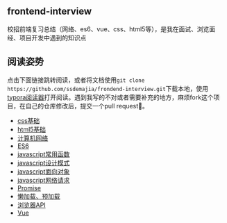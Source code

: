 ## frontend-interview
校招前端复习总结（网络、es6、vue、css、html5等），是我在面试、浏览面经、项目开发中遇到的知识点
## 阅读姿势
点击下面链接跳转阅读，或者将文档使用`git clone https://github.com/ssdemajia/frondend-interview.git`下载本地，使用[typora阅读器](https://www.typora.io/)打开阅读。遇到我写的不对或者需要补充的地方，麻烦fork这个项目，在自己的仓库修改后，提交一个pull request🙏。

- [css基础](https://github.com/ssdemajia/frondend-interview/blob/master/css.md)
- [html5基础](https://github.com/ssdemajia/frondend-interview/blob/master/html5.md)
- [计算机网络](https://github.com/ssdemajia/frondend-interview/blob/master/%E8%AE%A1%E7%AE%97%E6%9C%BA%E7%BD%91%E7%BB%9C%E5%9F%BA%E7%A1%80.md)
- [ES6](https://github.com/ssdemajia/frondend-interview/blob/master/es6.md)
- [javascript常用函数](https://github.com/ssdemajia/frondend-interview/blob/master/js%E5%B8%B8%E7%94%A8%E5%87%BD%E6%95%B0.md)
- [javascript设计模式](https://github.com/ssdemajia/frondend-interview/blob/master/js%E8%AE%BE%E8%AE%A1%E6%A8%A1%E5%BC%8F.md)
- [javascript面向对象](https://github.com/ssdemajia/frondend-interview/blob/master/js%E9%9D%A2%E5%90%91%E5%AF%B9%E8%B1%A1.md)
- [javascript网络请求](https://github.com/ssdemajia/frondend-interview/blob/master/js%E7%BD%91%E7%BB%9C%E8%AF%B7%E6%B1%82.md)
- [Promise](https://github.com/ssdemajia/frondend-interview/blob/master/promise.md)
- [懒加载、预加载](https://github.com/ssdemajia/frondend-interview/blob/master/js%E6%87%92%E5%8A%A0%E8%BD%BD%E3%80%81%E9%A2%84%E5%8A%A0%E8%BD%BD.md)
- [浏览器API](https://github.com/ssdemajia/frondend-interview/blob/master/js%E6%B5%8F%E8%A7%88%E5%99%A8api.md)
- [Vue](https://github.com/ssdemajia/frondend-interview/blob/master/vue.md)
